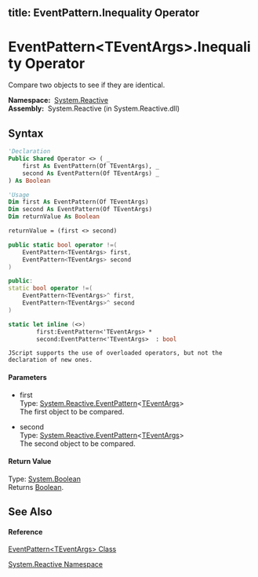 title: EventPattern<TEventArgs>.Inequality Operator
---
# EventPattern\<TEventArgs\>.Inequality Operator

Compare two objects to see if they are identical.

**Namespace:**  [System.Reactive](System.Reactive\System.Reactive.md)  
**Assembly:**  System.Reactive (in System.Reactive.dll)

## Syntax

```vb
'Declaration
Public Shared Operator <> ( _
    first As EventPattern(Of TEventArgs), _
    second As EventPattern(Of TEventArgs) _
) As Boolean
```

```vb
'Usage
Dim first As EventPattern(Of TEventArgs)
Dim second As EventPattern(Of TEventArgs)
Dim returnValue As Boolean

returnValue = (first <> second)
```

```csharp
public static bool operator !=(
    EventPattern<TEventArgs> first,
    EventPattern<TEventArgs> second
)
```

```c++
public:
static bool operator !=(
    EventPattern<TEventArgs>^ first, 
    EventPattern<TEventArgs>^ second
)
```

```fsharp
static let inline (<>)
        first:EventPattern<'TEventArgs> * 
        second:EventPattern<'TEventArgs>  : bool
```

```jscript
JScript supports the use of overloaded operators, but not the declaration of new ones.
```

#### Parameters

- first  
  Type: [System.Reactive.EventPattern](EventPattern\EventPattern(TEventArgs).md)\<[TEventArgs](EventPattern\EventPattern(TEventArgs).md)\>  
  The first object to be compared.

- second  
  Type: [System.Reactive.EventPattern](EventPattern\EventPattern(TEventArgs).md)\<[TEventArgs](EventPattern\EventPattern(TEventArgs).md)\>  
  The second object to be compared.

#### Return Value

Type: [System.Boolean](https://msdn.microsoft.com/en-us/library/a28wyd50)  
Returns [Boolean](https://msdn.microsoft.com/en-us/library/a28wyd50).

## See Also

#### Reference

[EventPattern\<TEventArgs\> Class](EventPattern\EventPattern(TEventArgs).md)

[System.Reactive Namespace](System.Reactive\System.Reactive.md)






